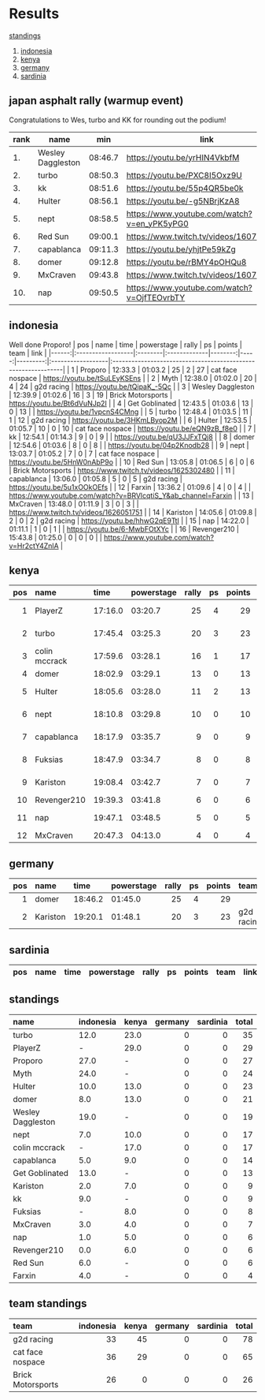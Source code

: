 
# Results

[standings](https://github.com/xlsrln/cat/main/blob/results.md#standings)

1. [indonesia](https://github.com/xlsrln/cat/main/blob/results.md#indonesia)
2. [kenya](https://github.com/xlsrln/cat/main/blob/results.md#kenya)
3. [germany](https://github.com/xlsrln/cat/main/blob/results.md#germany)
4. [sardinia](https://github.com/xlsrln/cat/main/blob/results.md#sardinia)

## japan asphalt rally (warmup event)

Congratulations to Wes, turbo and KK for rounding out the podium!

| rank | name              | min     | link                                         |
| ---- | ----------------- | ------- | -------------------------------------------- |
| 1.   | Wesley Daggleston | 08:46.7 | https://youtu.be/yrHIN4VkbfM                 |
| 2.   | turbo             | 08:50.3 | https://youtu.be/PXC8I5Oxz9U                 |
| 3.   | kk                | 08:51.6 | https://youtu.be/55p4QR5be0k                 |
| 4.   | Hulter            | 08:56.1 | https://youtu.be/-g5NBrjKzA8                 |
| 5.   | nept              | 08:58.5 | https://www.youtube.com/watch?v=en_yPK5yPG0 |
| 6.   | Red Sun           | 09:00.1 | https://www.twitch.tv/videos/1607608745      |
| 7.   | capablanca	   | 09:11.3 | https://youtu.be/yhjtPe59kZg
| 8.   | domer             | 09:12.8 | https://youtu.be/rBMY4pOHQu8                 |
| 9.   | MxCraven          | 09:43.8 | https://www.twitch.tv/videos/1607365265      |
|10.   | nap               | 09:50.5 | https://www.youtube.com/watch?v=OjfTEOvrbTY  |

## indonesia
Well done Proporo!
|   pos | name              | time    | powerstage   |   rally |   ps |   points | team              | link                                                          |
|------:|:------------------|:--------|:-------------|--------:|-----:|---------:|:------------------|:--------------------------------------------------------------|
|     1 | Proporo           | 12:33.3 | 01:03.2      |      25 |    2 |       27 | cat face nospace  | https://youtu.be/tSuLEyKSEns                                  |
|     2 | Myth              | 12:38.0 | 01:02.0      |      20 |    4 |       24 | g2d racing        | https://youtu.be/tQipaK_-5Qc                                  |
|     3 | Wesley Daggleston | 12:39.9 | 01:02.6      |      16 |    3 |       19 | Brick Motorsports | https://youtu.be/Bt6dVuNJp2I                                  |
|     4 | Get Goblinated    | 12:43.5 | 01:03.6      |      13 |    0 |       13 |                   | https://youtu.be/1vpcnS4CMng                                  |
|     5 | turbo             | 12:48.4 | 01:03.5      |      11 |    1 |       12 | g2d racing        | https://youtu.be/3HKmLByop2M                                  |
|     6 | Hulter            | 12:53.5 | 01:05.7      |      10 |    0 |       10 | cat face nospace  | https://youtu.be/eQN9zB_f8e0                                  |
|     7 | kk                | 12:54.1 | 01:14.3      |       9 |    0 |        9 |                   | https://youtu.be/qU3JJFxTQj8                                  |
|     8 | domer             | 12:54.6 | 01:03.6      |       8 |    0 |        8 |                   | https://youtu.be/04p2Knodb28                                  |
|     9 | nept              | 13:03.7 | 01:05.2      |       7 |    0 |        7 | cat face nospace  | https://youtu.be/5HnW0nAbP9o                                  |
|    10 | Red Sun           | 13:05.8 | 01:06.5      |       6 |    0 |        6 | Brick Motorsports | https://www.twitch.tv/videos/1625302480                       |
|    11 | capablanca        | 13:06.0 | 01:05.8      |       5 |    0 |        5 | g2d racing        | https://youtu.be/5u1xOOkOEfs                                  |
|    12 | Farxin            | 13:36.2 | 01:09.6      |       4 |    0 |        4 |                   | https://www.youtube.com/watch?v=BRVlcqtiS_Y&ab_channel=Farxin |
|    13 | MxCraven          | 13:48.0 | 01:11.9      |       3 |    0 |        3 |                   | https://www.twitch.tv/videos/1626051751                       |
|    14 | Kariston          | 14:05.6 | 01:09.8      |       2 |    0 |        2 | g2d racing        | https://youtu.be/hhwG2qE9TtI                                  |
|    15 | nap               | 14:22.0 | 01:11.1      |       1 |    0 |        1 |                   | https://youtu.be/6-MwbFOtXYc                                  |
|    16 | Revenger210       | 15:43.8 | 01:25.0      |       0 |    0 |        0 |                   | https://www.youtube.com/watch?v=Hr2ctY4ZnlA                   |
## kenya

|   pos | name          | time    | powerstage   |   rally |   ps |   points | team             | link                                                           |
|------:|:--------------|:--------|:-------------|--------:|-----:|---------:|:-----------------|:---------------------------------------------------------------|
|     1 | PlayerZ       | 17:16.0 | 03:20.7      |      25 |    4 |       29 | g2d racing       | https://youtu.be/s8S5dyTnNpc                                   |
|     2 | turbo         | 17:45.4 | 03:25.3      |      20 |    3 |       23 | g2d racing       | https://youtu.be/6bVu7oTrAZw                                   |
|     3 | colin mccrack | 17:59.6 | 03:28.1      |      16 |    1 |       17 | g2d racing       | https://www.youtube.com/watch?v=l2Ee3kN6a68                    |
|     4 | domer         | 18:02.9 | 03:29.1      |      13 |    0 |       13 |                  | https://youtu.be/URIfE1vL-jg                                   |
|     5 | Hulter        | 18:05.6 | 03:28.0      |      11 |    2 |       13 | cat face nospace | https://youtu.be/gq6DhNcpZBI                                   |
|     6 | nept          | 18:10.8 | 03:29.8      |      10 |    0 |       10 | cat face nospace | https://youtu.be/M4o2sSYBvZA                                   |
|     7 | capablanca    | 18:17.9 | 03:35.7      |       9 |    0 |        9 | g2d racing       | https://youtu.be/4JeB7fbzCcU                                   |
|     8 | Fuksias       | 18:47.9 | 03:34.7      |       8 |    0 |        8 |                  | https://www.youtube.com/watch?v=E4qFigjDs0o&ab_channel=Fuksias |
|     9 | Kariston      | 19:08.4 | 03:42.7      |       7 |    0 |        7 | g2d racing       | https://youtu.be/Pzj3KO2ei70                                   |
|    10 | Revenger210   | 19:39.3 | 03:41.8      |       6 |    0 |        6 |                  | https://youtu.be/sx25UhSl3wI                                   |
|    11 | nap           | 19:47.1 | 03:48.5      |       5 |    0 |        5 |                  | https://www.youtube.com/watch?v=GraQJSZkVI0                    |
|    12 | MxCraven      | 20:47.3 | 04:13.0      |       4 |    0 |        4 |                  | https://www.twitch.tv/videos/1635003671                        |
## germany

|   pos | name     | time    | powerstage   |   rally |   ps |   points | team       | link                                        |
|------:|:---------|:--------|:-------------|--------:|-----:|---------:|:-----------|:--------------------------------------------|
|     1 | domer    | 18:46.2 | 01:45.0      |      25 |    4 |       29 |            | https://youtu.be/JnGVx8PXmfA                |
|     2 | Kariston | 19:20.1 | 01:48.1      |      20 |    3 |       23 | g2d racing | https://www.youtube.com/watch?v=5yLjyDsE6HM |
## sardinia

| pos   | name   | time   | powerstage   | rally   | ps   | points   | team   | link   |
|-------|--------|--------|--------------|---------|------|----------|--------|--------|
## standings
| name              | indonesia   | kenya   |   germany |   sardinia |   total |
|:------------------|:------------|:--------|----------:|-----------:|--------:|
| turbo             | 12.0        | 23.0    |         0 |          0 |      35 |
| PlayerZ           | -           | 29.0    |         0 |          0 |      29 |
| Proporo           | 27.0        | -       |         0 |          0 |      27 |
| Myth              | 24.0        | -       |         0 |          0 |      24 |
| Hulter            | 10.0        | 13.0    |         0 |          0 |      23 |
| domer             | 8.0         | 13.0    |         0 |          0 |      21 |
| Wesley Daggleston | 19.0        | -       |         0 |          0 |      19 |
| nept              | 7.0         | 10.0    |         0 |          0 |      17 |
| colin mccrack     | -           | 17.0    |         0 |          0 |      17 |
| capablanca        | 5.0         | 9.0     |         0 |          0 |      14 |
| Get Goblinated    | 13.0        | -       |         0 |          0 |      13 |
| Kariston          | 2.0         | 7.0     |         0 |          0 |       9 |
| kk                | 9.0         | -       |         0 |          0 |       9 |
| Fuksias           | -           | 8.0     |         0 |          0 |       8 |
| MxCraven          | 3.0         | 4.0     |         0 |          0 |       7 |
| nap               | 1.0         | 5.0     |         0 |          0 |       6 |
| Revenger210       | 0.0         | 6.0     |         0 |          0 |       6 |
| Red Sun           | 6.0         | -       |         0 |          0 |       6 |
| Farxin            | 4.0         | -       |         0 |          0 |       4 |
## team standings
| team              |   indonesia |   kenya |   germany |   sardinia |   total |
|:------------------|------------:|--------:|----------:|-----------:|--------:|
| g2d racing        |          33 |      45 |         0 |          0 |      78 |
| cat face nospace  |          36 |      29 |         0 |          0 |      65 |
| Brick Motorsports |          26 |       0 |         0 |          0 |      26 |

